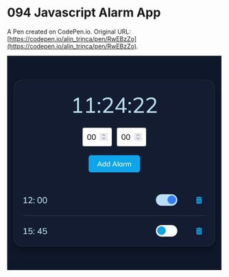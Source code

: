 # 094 Javascript Alarm App

A Pen created on CodePen.io. Original URL: [https://codepen.io/alin_trinca/pen/RwEBzZo](https://codepen.io/alin_trinca/pen/RwEBzZo).

![Javascript Alarm App Screenshot](alarm-app.png)
